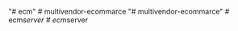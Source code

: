 "# ecm" 
#   m u l t i v e n d o r - e c o m m a r c e  
 "# multivendor-ecommarce" 
#   e c m _ s e r v e r  
 #   e c m _ s e r v e r  
 